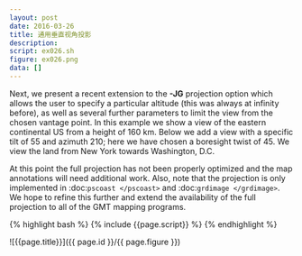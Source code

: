 ```yaml
---
layout: post
date: 2016-03-26
title: 通用垂直视角投影
description:
script: ex026.sh
figure: ex026.png
data: []
---
```


Next, we present a recent extension to the **-JG** projection option
which allows the user to specify a particular altitude (this was always
at infinity before), as well as several further parameters to limit the
view from the chosen vantage point. In this example we show a view of
the eastern continental US from a height of 160 km. Below we add a view
with a specific tilt of 55 and azimuth 210; here we have chosen a
boresight twist of 45. We view the land from New York towards
Washington, D.C.

At this point the full projection has not been properly optimized and
the map annotations will need additional work. Also, note that the
projection is only implemented in
:doc:`pscoast </pscoast>` and
:doc:`grdimage </grdimage>`. We hope to refine this
further and extend the availability of the full projection to all of the
GMT mapping programs.

{% highlight bash %}
{% include {{page.script}} %}
{% endhighlight %}

![{{page.title}}]({{ page.id }}/{{ page.figure }})
